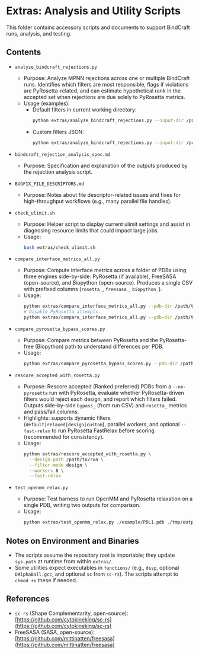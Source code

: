 # Extras: Analysis and Utility Scripts

This folder contains accessory scripts and documents to support BindCraft runs, analysis, and testing.

## Contents

- `analyze_bindcraft_rejections.py`
  - Purpose: Analyze MPNN rejections across one or multiple BindCraft runs. Identifies which filters are most responsible, flags if violations are PyRosetta-related, and can estimate hypothetical rank in the accepted set when rejections are due solely to PyRosetta metrics.
  - Usage (examples):
    - Default filters in current working directory:
      ```bash
      python extras/analyze_bindcraft_rejections.py --input-dir /path/to/runs --filter-mode default --recursive
      ```
    - Custom filters JSON:
      ```bash
      python extras/analyze_bindcraft_rejections.py --input-dir /path/to/runs --filter-mode custom --filters-path ./my_filters.json
      ```

- `bindcraft_rejection_analysis_spec.md`
  - Purpose: Specification and explanation of the outputs produced by the rejection analysis script.

- `BUGFIX_FILE_DESCRIPTORS.md`
  - Purpose: Notes about file descriptor-related issues and fixes for high-throughput workflows (e.g., many parallel file handles).

- `check_ulimit.sh`
  - Purpose: Helper script to display current ulimit settings and assist in diagnosing resource limits that could impact large jobs.
  - Usage:
    ```bash
    bash extras/check_ulimit.sh
    ```

- `compare_interface_metrics_all.py`
  - Purpose: Compute interface metrics across a folder of PDBs using three engines side-by-side: PyRosetta (if available), FreeSASA (open-source), and Biopython (open-source). Produces a single CSV with prefixed columns (`rosetta_`, `freesasa_`, `biopython_`).
  - Usage:
    ```bash
    python extras/compare_interface_metrics_all.py --pdb-dir /path/to/pdbs --binder-chain B --workers 4
    # Disable PyRosetta attempts:
    python extras/compare_interface_metrics_all.py --pdb-dir /path/to/pdbs --no-pyrosetta
    ```

- `compare_pyrosetta_bypass_scores.py`
  - Purpose: Compare metrics between PyRosetta and the PyRosetta-free (Biopython) path to understand differences per PDB.
  - Usage:
    ```bash
    python extras/compare_pyrosetta_bypass_scores.py --pdb-dir /path/to/pdbs --binder-chain B
    ```

- `rescore_accepted_with_rosetta.py`
  - Purpose: Rescore accepted (Ranked preferred) PDBs from a `--no-pyrosetta` run with PyRosetta, evaluate whether PyRosetta-driven filters would reject each design, and report which filters failed. Outputs side-by-side `bypass_` (from run CSV) and `rosetta_` metrics and pass/fail columns.
  - Highlights: supports dynamic filters (`default|relaxed|design|custom`), parallel workers, and optional `--fast-relax` to run PyRosetta FastRelax before scoring (recommended for consistency).
  - Usage:
    ```bash
    python extras/rescore_accepted_with_rosetta.py \
      --design-path /path/to/run \
      --filter-mode design \
      --workers 8 \
      --fast-relax
    ```

- `test_openmm_relax.py`
  - Purpose: Test harness to run OpenMM and PyRosetta relaxation on a single PDB, writing two outputs for comparison.
  - Usage:
    ```bash
    python extras/test_openmm_relax.py ./example/PDL1.pdb ./tmp/output_relaxed
    ```

## Notes on Environment and Binaries

- The scripts assume the repository root is importable; they update `sys.path` at runtime from within `extras/`.
- Some utilities expect executables in `functions/` (e.g., `dssp`, optional `DAlphaBall.gcc`, and optional `sc` from `sc-rs`). The scripts attempt to `chmod +x` these if needed.


## References

- `sc-rs` (Shape Complementarity, open-source): [https://github.com/cytokineking/sc-rs](https://github.com/cytokineking/sc-rs)
- FreeSASA (SASA, open-source): [https://github.com/mittinatten/freesasa](https://github.com/mittinatten/freesasa)

